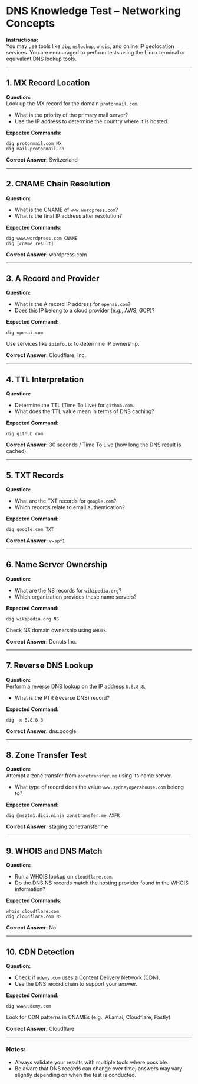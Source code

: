 

# DNS Knowledge Test – Networking Concepts

**Instructions:**  
You may use tools like `dig`, `nslookup`, `whois`, and online IP geolocation services. You are encouraged to perform tests using the Linux terminal or equivalent DNS lookup tools.

---

## 1. MX Record Location
**Question:**  
Look up the MX record for the domain `protonmail.com`.  
- What is the priority of the primary mail server?
- Use the IP address to determine the country where it is hosted.

**Expected Commands:**
```
dig protonmail.com MX
dig mail.protonmail.ch
```

**Correct Answer:** Switzerland

---

## 2. CNAME Chain Resolution
**Question:**  
- What is the CNAME of `www.wordpress.com`?
- What is the final IP address after resolution?

**Expected Commands:**
```
dig www.wordpress.com CNAME
dig [cname_result]
```

**Correct Answer:** wordpress.com

---

## 3. A Record and Provider
**Question:**  
- What is the A record IP address for `openai.com`?
- Does this IP belong to a cloud provider (e.g., AWS, GCP)?

**Expected Command:**
```
dig openai.com
```
Use services like `ipinfo.io` to determine IP ownership.

**Correct Answer:** Cloudflare, Inc.

---

## 4. TTL Interpretation
**Question:**  
- Determine the TTL (Time To Live) for `github.com`.
- What does the TTL value mean in terms of DNS caching?

**Expected Command:**
```
dig github.com
```

**Correct Answer:** 30 seconds / Time To Live (how long the DNS result is cached).

---

## 5. TXT Records
**Question:**  
- What are the TXT records for `google.com`?
- Which records relate to email authentication?

**Expected Command:**
```
dig google.com TXT
```

**Correct Answer:** `v=spf1`

---

## 6. Name Server Ownership
**Question:**  
- What are the NS records for `wikipedia.org`?
- Which organization provides these name servers?

**Expected Command:**
```
dig wikipedia.org NS
```
Check NS domain ownership using `WHOIS`.

**Correct Answer:** Donuts Inc.

---

## 7. Reverse DNS Lookup
**Question:**  
Perform a reverse DNS lookup on the IP address `8.8.8.8`.  
- What is the PTR (reverse DNS) record?

**Expected Command:**
```
dig -x 8.8.8.8
```

**Correct Answer:** dns.google

---

## 8. Zone Transfer Test
**Question:**  
Attempt a zone transfer from `zonetransfer.me` using its name server.  
- What type of record does the value `www.sydneyoperahouse.com` belong to?

**Expected Command:**
```
dig @nsztm1.digi.ninja zonetransfer.me AXFR
```

**Correct Answer:** staging.zonetransfer.me

---

## 9. WHOIS and DNS Match
**Question:**  
- Run a WHOIS lookup on `cloudflare.com`.
- Do the DNS NS records match the hosting provider found in the WHOIS information?

**Expected Commands:**
```
whois cloudflare.com
dig cloudflare.com NS
```

**Correct Answer:** No

---

## 10. CDN Detection
**Question:**  
- Check if `udemy.com` uses a Content Delivery Network (CDN).
- Use the DNS record chain to support your answer.

**Expected Command:**
```
dig www.udemy.com
```
Look for CDN patterns in CNAMEs (e.g., Akamai, Cloudflare, Fastly).

**Correct Answer:** Cloudflare

---

### Notes:
- Always validate your results with multiple tools where possible.
- Be aware that DNS records can change over time; answers may vary slightly depending on when the test is conducted.


